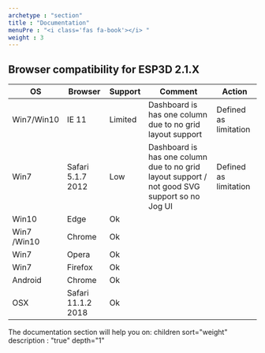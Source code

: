 ```yaml
---
archetype : "section"
title : "Documentation"
menuPre : "<i class='fas fa-book'></i> "
weight : 3
---
```

## Browser compatibility for ESP3D 2.1.X

|  OS |  Browser| Support|  Comment | Action | 
|---|---|---|---|---|
| Win7/Win10   | IE 11 | Limited  | Dashboard is has one column due to no grid layout support | Defined as limitation |
| Win7   | Safari 5.1.7 2012 | Low| Dashboard is has one column due to no grid layout support / not good SVG support so no Jog UI | Defined as limitation |
| Win10 | Edge | Ok |  | |
| Win7 /Win10 | Chrome | Ok |  | |
| Win7 | Opera | Ok |  | |
| Win7 | Firefox| Ok | | |
| Android | Chrome | Ok |  | |
| OSX | Safari 11.1.2 2018 | Ok | | |

The documentation section will help you on:
  children sort="weight" description : "true" depth="1" 
